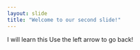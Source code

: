 ```yaml
---
layout: slide
title: "Welcome to our second slide!"
---
```

I will learn this
Use the left arrow to go back!
